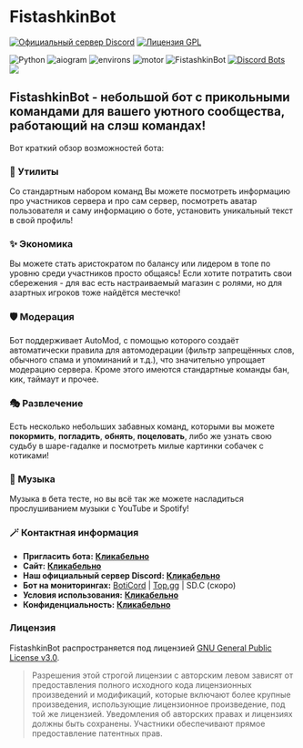 # FistashkinBot
[![Официальный сервер Discord](https://discordapp.com/api/guilds/809899167282364416/embed.png)](https://discord.gg/Q69xQnzR6m)
[![Лицензия GPL](https://badges.frapsoft.com/os/gpl/gpl.svg?v=103)](LICENSE)

![Python](https://img.shields.io/badge/Python-3.11-blue?style=for-the-badge&logo=python)
![aiogram](https://img.shields.io/badge/disnake-black?style=for-the-badge&logo=discord)
![environs](https://img.shields.io/badge/environs-red?style=for-the-badge)
![motor](https://img.shields.io/badge/motor_pymongo-gray?style=for-the-badge&logo=mongodb)
![FistashkinBot](https://img.shields.io/badge/Fistashkin%20Bot-Версия%3A%20v1.4-8df8a7?style=for-the-badge&logo=discord&logoColor=8df8a7)
[![Discord Bots](https://discordbots.org/api/widget/991338113630752928.png)](https://discordbots.org/bot/991338113630752928?utm_source=widget)
<a href="#">![](https://skillicons.dev/icons?i=py,sqlite,mongodb,discord,md,kotlin)</a><br/>

## **FistashkinBot - небольшой бот с прикольными командами для вашего уютного сообщества, работающий на слэш командах!**

Вот краткий обзор возможностей бота:
### **🎀 Утилиты**
Со стандартным набором команд Вы можете посмотреть информацию про участников сервера и про сам сервер, посмотреть аватар пользователя и саму информацию о боте, установить уникальный текст в свой профиль!
### **✨ Экономика**
Вы можете стать аристократом по балансу или лидером в топе по уровню среди участников просто общаясь! Если хотите потратить свои сбережения - для вас есть настраиваемый магазин с ролями, но для азартных игроков тоже найдётся местечко!
### **🛡️ Модерация**
Бот поддерживает AutoMod, с помощью которого создаёт автоматически правила для автомодерации (фильтр запрещённых слов, обычного спама и упоминаний и т.д.), что значительно упрощает модерацию сервера. Кроме этого имеются стандартные команды бан, кик, таймаут и прочее.
### **🎭 Развлечение**
Есть несколько небольших забавных команд, которыми вы можете **покормить**, **погладить**, **обнять**, **поцеловать**, либо же узнать свою судьбу в шаре-гадалке и посмотреть милые картинки собачек с котиками!
### **🎵 Музыка**
Музыка в бета тесте, но вы всё так же можете насладиться прослушиванием музыки с YouTube и Spotify!

### **🪄 Контактная информация**
* **Пригласить бота:** [**Кликабельно**](https://discord.com/api/oauth2/authorize?client_id=991338113630752928&permissions=8&scope=bot%20applications.commands)
* **Сайт:** [**Кликабельно**](https://fistashkinbot.github.io/)
* **Наш официальный сервер Discord:** [**Кликабельно**](https://discord.gg/H9XCZSReMj)
* **Бот на мониторингах:** [BotiCord](https://boticord.top/bot/991338113630752928) | [Top.gg](https://top.gg/bot/991338113630752928) | SD.C (скоро)
* **Условия использования:** [**Кликабельно**](TERMS.md)
* **Конфиденциальность:** [**Кликабельно**](PRIVACY.md)


### Лицензия
FistashkinBot распространяется под лицензией [GNU General Public License v3.0](LICENSE).
> Разрешения этой строгой лицензии с авторским левом зависят от предоставления полного исходного кода лицензионных произведений и модификаций, которые включают более крупные произведения, использующие лицензионное произведение, под той же лицензией. Уведомления об авторских правах и лицензиях должны быть сохранены. Участники обеспечивают прямое предоставление патентных прав.
> 
